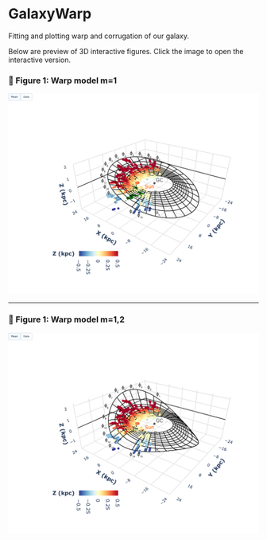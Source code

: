 # GalaxyWarp
Fitting and plotting warp and corrugation of our galaxy.

Below are preview of 3D interactive figures.
Click the image to open the interactive version.

### 📌 Figure 1: Warp model m=1

[![Figure 1a](median_model_1comp.png)](https://shbzhang.github.io/GalaxyWarpCorrugations/html/median_model_1comp.html)

---

### 📌 Figure 1: Warp model m=1,2

[![ED Figure 1](median_model_2comp.png)](https://shbzhang.github.io/GalaxyWarpCorrugations/html/median_model_2comp.html)

